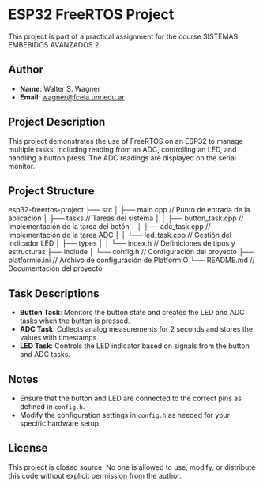# ESP32 FreeRTOS Project

This project is part of a practical assignment for the course SISTEMAS EMBEBIDOS AVANZADOS 2.

## Author
- **Name**: Walter S. Wagner
- **Email**: wagner@fceia.unr.edu.ar

## Project Description
This project demonstrates the use of FreeRTOS on an ESP32 to manage multiple tasks, including reading from an ADC, controlling an LED, and handling a button press. The ADC readings are displayed on the serial monitor.

## Project Structure

esp32-freertos-project
├── src
│   ├── main.cpp         // Punto de entrada de la aplicación
│   ├── tasks           // Tareas del sistema
│   │   ├── button_task.cpp  // Implementación de la tarea del botón
│   │   ├── adc_task.cpp     // Implementación de la tarea ADC
│   │   └── led_task.cpp     // Gestión del indicador LED
│   ├── types
│   │   └── index.h     // Definiciones de tipos y estructuras
├── include
│   └── config.h        // Configuración del proyecto
├── platformio.ini      // Archivo de configuración de PlatformIO
└── README.md           // Documentación del proyecto



## Task Descriptions
- **Button Task**: Monitors the button state and creates the LED and ADC tasks when the button is pressed.
- **ADC Task**: Collects analog measurements for 2 seconds and stores the values with timestamps.
- **LED Task**: Controls the LED indicator based on signals from the button and ADC tasks.

## Notes
- Ensure that the button and LED are connected to the correct pins as defined in `config.h`.
- Modify the configuration settings in `config.h` as needed for your specific hardware setup.

## License
This project is closed source. No one is allowed to use, modify, or distribute this code without explicit permission from the author.